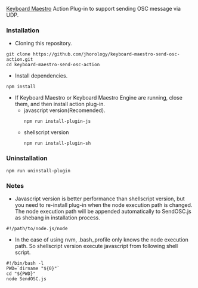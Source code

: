 [Keyboard Maestro](http://www.keyboardmaestro.com) Action Plug-in to support sending OSC message via UDP.

### Installation
- Cloning this repository.
```shellscript
git clone https://github.com/jhorology/keyboard-maestro-send-osc-action.git
cd keyboard-maestro-send-osc-action
```
- Install dependencies.
```shellscript
npm install
```
- If Keyboard Maestro or Keyboard Maestro Engine are running, close them, and then install action plug-in.
  - javascript version(Recomended).
    ```shellscript
    npm run install-plugin-js
    ```
  - shellscript version
    ```shellscript
    npm run install-plugin-sh
    ```

### Uninstallation
```shellscript
npm run uninstall-plugin
```

### Notes
- Javascript version is better performance than shellscript version, but you need to re-install plug-in when the node execution path is changed. The node execution path will be appended automatically to SendOSC.js as shebang in installation process.
```shellscript
#!/path/to/node.js/node
```
- In the case of using nvm, .bash_profile only knows the node execution path. So shellscript version execute javascript from following shell script.
```shellscript
#!/bin/bash -l
PWD=`dirname "${0}"`
cd "${PWD}"
node SendOSC.js
```
